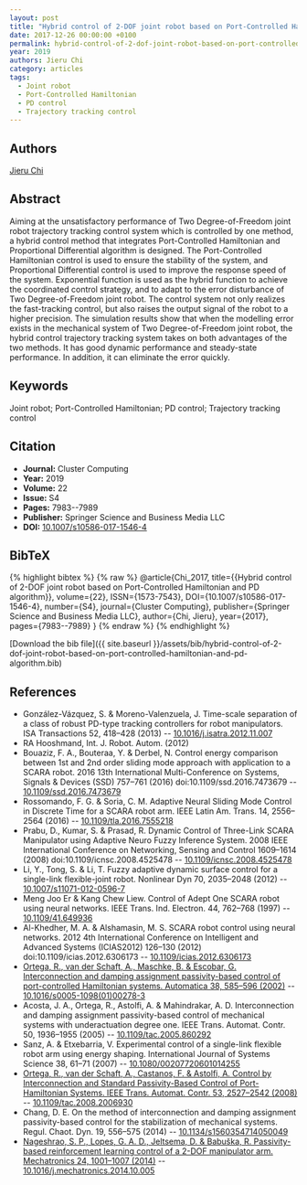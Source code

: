 ```yaml
---
layout: post
title: "Hybrid control of 2-DOF joint robot based on Port-Controlled Hamiltonian and PD algorithm"
date: 2017-12-26 00:00:00 +0100
permalink: hybrid-control-of-2-dof-joint-robot-based-on-port-controlled-hamiltonian-and-pd-algorithm
year: 2019
authors: Jieru Chi
category: articles
tags:
  - Joint robot
  - Port-Controlled Hamiltonian
  - PD control
  - Trajectory tracking control
---
```

 
## Authors
[Jieru Chi](authors/jieru-chi)
 
## Abstract
Aiming at the unsatisfactory performance of Two Degree-of-Freedom joint robot trajectory tracking control system which is controlled by one method, a hybrid control method that integrates Port-Controlled Hamiltonian and Proportional Differential algorithm is designed. The Port-Controlled Hamiltonian control is used to ensure the stability of the system, and Proportional Differential control is used to improve the response speed of the system. Exponential function is used as the hybrid function to achieve the coordinated control strategy, and to adapt to the error disturbance of Two Degree-of-Freedom joint robot. The control system not only realizes the fast-tracking control, but also raises the output signal of the robot to a higher precision. The simulation results show that when the modelling error exists in the mechanical system of Two Degree-of-Freedom joint robot, the hybrid control trajectory tracking system takes on both advantages of the two methods. It has good dynamic performance and steady-state performance. In addition, it can eliminate the error quickly.
 
## Keywords
Joint robot; Port-Controlled Hamiltonian; PD control; Trajectory tracking control
 
## Citation
- **Journal:** Cluster Computing
- **Year:** 2019
- **Volume:** 22
- **Issue:** S4
- **Pages:** 7983--7989
- **Publisher:** Springer Science and Business Media LLC
- **DOI:** [10.1007/s10586-017-1546-4](https://doi.org/10.1007/s10586-017-1546-4)
 
## BibTeX
{% highlight bibtex %}
{% raw %}
@article{Chi_2017,
  title={{Hybrid control of 2-DOF joint robot based on Port-Controlled Hamiltonian and PD algorithm}},
  volume={22},
  ISSN={1573-7543},
  DOI={10.1007/s10586-017-1546-4},
  number={S4},
  journal={Cluster Computing},
  publisher={Springer Science and Business Media LLC},
  author={Chi, Jieru},
  year={2017},
  pages={7983--7989}
}
{% endraw %}
{% endhighlight %}
 
[Download the bib file]({{ site.baseurl }}/assets/bib/hybrid-control-of-2-dof-joint-robot-based-on-port-controlled-hamiltonian-and-pd-algorithm.bib)
 
## References
- González-Vázquez, S. & Moreno-Valenzuela, J. Time-scale separation of a class of robust PD-type tracking controllers for robot manipulators. ISA Transactions 52, 418–428 (2013) -- [10.1016/j.isatra.2012.11.007](https://doi.org/10.1016/j.isatra.2012.11.007)
- RA Hooshmand, Int. J. Robot. Autom. (2012)
- Bouaziz, F. A., Bouteraa, Y. & Derbel, N. Control energy comparison between 1st and 2nd order sliding mode approach with application to a SCARA robot. 2016 13th International Multi-Conference on Systems, Signals &amp; Devices (SSD) 757–761 (2016) doi:10.1109/ssd.2016.7473679 -- [10.1109/ssd.2016.7473679](https://doi.org/10.1109/ssd.2016.7473679)
- Rossomando, F. G. & Soria, C. M. Adaptive Neural Sliding Mode Control in Discrete Time for a SCARA robot arm. IEEE Latin Am. Trans. 14, 2556–2564 (2016) -- [10.1109/tla.2016.7555218](https://doi.org/10.1109/tla.2016.7555218)
- Prabu, D., Kumar, S. & Prasad, R. Dynamic Control of Three-Link SCARA Manipulator using Adaptive Neuro Fuzzy Inference System. 2008 IEEE International Conference on Networking, Sensing and Control 1609–1614 (2008) doi:10.1109/icnsc.2008.4525478 -- [10.1109/icnsc.2008.4525478](https://doi.org/10.1109/icnsc.2008.4525478)
- Li, Y., Tong, S. & Li, T. Fuzzy adaptive dynamic surface control for a single-link flexible-joint robot. Nonlinear Dyn 70, 2035–2048 (2012) -- [10.1007/s11071-012-0596-7](https://doi.org/10.1007/s11071-012-0596-7)
- Meng Joo Er & Kang Chew Liew. Control of Adept One SCARA robot using neural networks. IEEE Trans. Ind. Electron. 44, 762–768 (1997) -- [10.1109/41.649936](https://doi.org/10.1109/41.649936)
- Al-Khedher, M. A. & Alshamasin, M. S. SCARA robot control using neural networks. 2012 4th International Conference on Intelligent and Advanced Systems (ICIAS2012) 126–130 (2012) doi:10.1109/icias.2012.6306173 -- [10.1109/icias.2012.6306173](https://doi.org/10.1109/icias.2012.6306173)
- [Ortega, R., van der Schaft, A., Maschke, B. & Escobar, G. Interconnection and damping assignment passivity-based control of port-controlled Hamiltonian systems. Automatica 38, 585–596 (2002)](interconnection-and-damping-assignment-passivity-based-control-of-port-controlled-hamiltonian-systems) -- [10.1016/s0005-1098(01)00278-3](https://doi.org/10.1016/s0005-1098(01)00278-3)
- Acosta, J. A., Ortega, R., Astolfi, A. & Mahindrakar, A. D. Interconnection and damping assignment passivity-based control of mechanical systems with underactuation degree one. IEEE Trans. Automat. Contr. 50, 1936–1955 (2005) -- [10.1109/tac.2005.860292](https://doi.org/10.1109/tac.2005.860292)
- Sanz, A. & Etxebarria, V. Experimental control of a single-link flexible robot arm using energy shaping. International Journal of Systems Science 38, 61–71 (2007) -- [10.1080/00207720601014255](https://doi.org/10.1080/00207720601014255)
- [Ortega, R., van der Schaft, A., Castanos, F. & Astolfi, A. Control by Interconnection and Standard Passivity-Based Control of Port-Hamiltonian Systems. IEEE Trans. Automat. Contr. 53, 2527–2542 (2008)](control-by-interconnection-and-standard-passivity-based-control-of-port-hamiltonian-systems) -- [10.1109/tac.2008.2006930](https://doi.org/10.1109/tac.2008.2006930)
- Chang, D. E. On the method of interconnection and damping assignment passivity-based control for the stabilization of mechanical systems. Regul. Chaot. Dyn. 19, 556–575 (2014) -- [10.1134/s1560354714050049](https://doi.org/10.1134/s1560354714050049)
- [Nageshrao, S. P., Lopes, G. A. D., Jeltsema, D. & Babuška, R. Passivity-based reinforcement learning control of a 2-DOF manipulator arm. Mechatronics 24, 1001–1007 (2014)](passivity-based-reinforcement-learning-control-of-a-2-dof-manipulator-arm) -- [10.1016/j.mechatronics.2014.10.005](https://doi.org/10.1016/j.mechatronics.2014.10.005)

